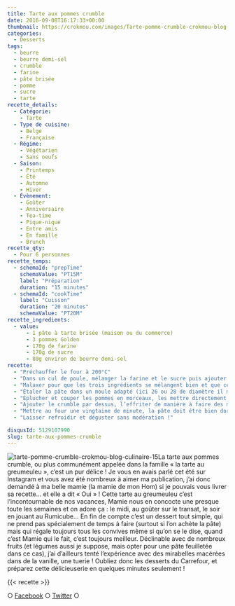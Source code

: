 ```yaml
---
title: Tarte aux pommes crumble
date: 2016-09-08T16:17:33+00:00
thumbnail: https://crokmou.com/images/Tarte-pomme-crumble-crokmou-blog-culinaire-16.jpg
categories:
  - Desserts
tags:
  - beurre
  - beurre demi-sel
  - crumble
  - farine
  - pâte brisée
  - pomme
  - sucre
  - tarte
recette_details:
  - Catégorie:
    - Tarte
  - Type de cuisine:
    - Belge
    - Française
  - Régime:
    - Végétarien
    - Sans oeufs
  - Saison:
    - Printemps
    - Été
    - Automne
    - Hiver
  - Évènement:
    - Goûter
    - Anniversaire
    - Tea-time
    - Pique-nique
    - Entre amis
    - En famille
    - Brunch
recette_qty:
  - Pour 6 personnes
recette_temps:
  - schemaId: "prepTime"
    schemaValue: "PT15M"
    label: "Préparation"
    duration: "15 minutes"
  - schemaId: "cookTime"
    label: "Cuisson"
    duration: "20 minutes"
    schemaValue: "PT20M"
recette_ingredients:
  - value:
      - 1 pâte à tarte brisée (maison ou du commerce)
      - 3 pommes Golden
      - 170g de farine
      - 170g de sucre
      - 80g environ de beurre demi-sel
recette:
  - "Préchauffer le four à 200°C"
  - "Dans un cul de poule, mélanger la farine et le sucre puis ajouter le beurre mou ![tarte-pomme-crumble-crokmou-blog-culinaire-01](https://crokmou.com/images/Tarte-pomme-crumble-crokmou-blog-culinaire-01_bzx7uy.jpg)![tarte-pomme-crumble-crokmou-blog-culinaire-02](https://crokmou.com/images/Tarte-pomme-crumble-crokmou-blog-culinaire-02_mkwhxm.jpg)![tarte-pomme-crumble-crokmou-blog-culinaire-03](https://crokmou.com/images/Tarte-pomme-crumble-crokmou-blog-culinaire-03_eeyw84.jpg)![tarte-pomme-crumble-crokmou-blog-culinaire-04](https://crokmou.com/images/Tarte-pomme-crumble-crokmou-blog-culinaire-04_eqs54d.jpg)"
  - "Malaxer pour que les trois ingrédients se mélangent bien et que cela donne une pâte friable, le crumble ![tarte-pomme-crumble-crokmou-blog-culinaire-07](https://crokmou.com/images/Tarte-pomme-crumble-crokmou-blog-culinaire-07_mnqwjd.jpg)![tarte-pomme-crumble-crokmou-blog-culinaire-05](https://crokmou.com/images/Tarte-pomme-crumble-crokmou-blog-culinaire-05_dpqhxe.jpg)"
  - "Étaler la pâte dans un moule adapté (ici 26 ou 28 de diamètre il me semble) et replier les bords en faisant une petite déco de votre choix ![tarte-pomme-crumble-crokmou-blog-culinaire-09](https://crokmou.com/images/Tarte-pomme-crumble-crokmou-blog-culinaire-09_ufirit.jpg)"
  - "Éplucher et couper les pommes en morceaux, les mettre directement dans le moule ![tarte-pomme-crumble-crokmou-blog-culinaire-10](https://crokmou.com/images/Tarte-pomme-crumble-crokmou-blog-culinaire-10_znacd2.jpg)![tarte-pomme-crumble-crokmou-blog-culinaire-11](https://crokmou.com/images/Tarte-pomme-crumble-crokmou-blog-culinaire-11_zsvpqq.jpg)"
  - "Ajouter le crumble par dessus, l’effriter de manière à faire des morceaux plus ou moins gros ![tarte-pomme-crumble-crokmou-blog-culinaire-12](https://crokmou.com/images/Tarte-pomme-crumble-crokmou-blog-culinaire-12_adphpj.jpg)"
  - "Mettre au four une vingtaine de minute, la pâte doit être bien dorée et le crumble également"
  - "Laisser refroidir et déguster sans modération !"

disqusId: 5129107990
slug: tarte-aux-pommes-crumble
---
```


![tarte-pomme-crumble-crokmou-blog-culinaire-15](https://crokmou.com/images/Tarte-pomme-crumble-crokmou-blog-culinaire-15_t8wtaa.jpg)La tarte aux pommes crumble, ou plus communément appelée dans la famille « la tarte au greumeuleu », c’est un pur délice ! Je vous en avais parlé cet été sur Instagram et vous avez été nombreux à aimer ma publication, j’ai donc demandé à ma belle mamie (la mamie de mon Hom) si je pouvais vous livrer sa recette… et elle a dit « Oui » ! Cette tarte au greumeuleu c’est l’incontournable de nos vacances, Mamie nous en concocte une presque toute les semaines et on adore ça : le midi, au goûter sur le transat, le soir en jouant au Rumicube… En fin de compte c’est un dessert tout simple, qui ne prend pas spécialement de temps à faire (surtout si l’on achète la pâte) mais qui régale toujours tous les convives même si qu’on se le dise, quand c’est Mamie qui le fait, c’est toujours meilleur. Déclinable avec de nombreux fruits (et légumes aussi je suppose, mais opter pour une pâte feuilletée dans ce cas), j’ai d’ailleurs tenté l’expérience avec des mirabelles macérées dans de la vanille, une tuerie ! Oubliez donc les desserts du Carrefour, et préparez cette délicieuserie en quelques minutes seulement !

{{< recette >}}

○ [Facebook](https://www.facebook.com/crokmou.blog) ○ [Twitter](https://twitter.com/Crokmou) ○
